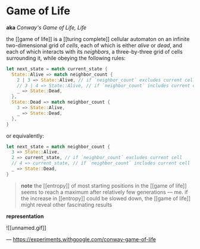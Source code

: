 # Game of Life

**aka** _Conway's Game of Life, Life_

the [[game of life]] is a [[turing complete]] cellular automaton on an infinite two-dimensional grid of _cells_, each of which is either _alive_ or _dead_, and each of which interacts with its _neighbors_, a three-by-three grid of cells surrounding it, while obeying the following rules:

```rust
let next_state = match current_state {
  State::Alive => match neighbor_count {
    2 | 3 => State::Alive, // if `neighbor_count` excludes current cell
    // 3 | 4 => State::Alive, // if `neighbor_count` includes current cell
    _ => State::Dead,
  },
  State::Dead => match neighbor_count {
    3 => State::Alive,
    _ => State::Dead,
  },
}
```

or equivalently:

```rust
let next_state = match neighbor_count {
  3 => State::Alive,
  2 => current_state, // if `neighbor_count` excludes current cell
  // 4 => current_state, // if `neighbor_count` includes current cell
  _ => State::Dead,
}
```

> **note** the [[entropy]] of most starting positions in the [[game of life]] seems to reach a maximum after relatively few generations &mdash; me. if the increase in [[entropy]] could be slowed down, the [[game of life]] might reveal other fascinating results

**representation**

![[unnamed.gif]]

&mdash; <https://experiments.withgoogle.com/conway-game-of-life>
